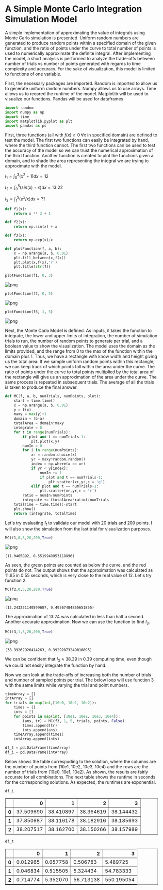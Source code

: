 # A Simple Monte Carlo Integration Simulation Model

A simple implementation of approximating the value of integrals using Monte Carlo simulation is presented.  Uniform random numbers are generated to produce random points within a specified domain of the given function, and the ratio of points under the curve to total number of points is used to numerically approximate the definite integral.  After implementing the model, a short analysis is performed to analyze the trade-offs between number of trials vs number of points generated with regards to time complexity and accuracy.  For the sake of visualization, this model is limited to functions of one variable.

First, the necessary packages are imported.  Random is imported to allow us to generate uniform random numbers.  Numpy allows us to use arrays.  Time allows us to recored the runtime of the model.  Matplotlib will be used to visualize our functions.  Pandas will be used for dataframes.


```python
import random 
import numpy as np
import time
import matplotlib.pyplot as plt
import pandas as pd
```

First, three functions (all with $f(x)\geq 0 \; \forall x$ in specified domain) are defined to test the model.  The first two functions can easily be integrated by hand, where the third function cannot.  The first two functions can be used to test the accuracy of the model so we can trust the numerical approximation of the third function.  Another function is created to plot the functions given a domain, and to shade the area representing the integral we are trying to approximate with the model.

$I_1 = \int_0^3 (x^2 + 1) dx = 12$

$I_2 = \int_0^5 (sin(x) + x) dx = 13.22$

$I_3 = \int_1^5 (e^x/x) dx = ??$


```python
def f1(x):
    return x ** 2 + 1
```


```python
def f2(x):
    return np.sin(x) + x
```


```python
def f3(x):
    return np.exp(x)/x
```


```python
def plotFunction(f, a, b):
    x = np.arange(a, b, 0.01)
    plt.fill_between(x,f(x))
    plt.plot(x,f(x),'r')
    plt.title(str(f))
```


```python
plotFunction(f1, 0, 3)
```


![png](output_8_0.png)



```python
plotFunction(f2, 0, 5)
```


![png](output_9_0.png)



```python
plotFunction(f3, 1, 5)
```


![png](output_10_0.png)


Next, the Monte Carlo Model is defined.  As inputs, it takes the function to integrate, the lower and upper limits of integration, the number of simulation trials to run, the number of random points to generate per trial, and a boolean value to show the visualization.  The model uses the domain as the limits provided, and the range from 0 to the max of the function within the domain plus 1.  Thus, we have a rectangle with know width and height giving us the total area.  If we sample uniform random points within this rectangle, we can keep track of which points fall within the area under the curve.  The ratio of points under the curve to total points multiplied by the total area of the rectangle will give us an approximation of the area under the curve.  The same process is repeated in subsequent trials.  The average of all the trials is taken to produce the final answer.


```python
def MC(f, a, b, numTrials, numPoints, plot):
    start = time.time()
    x = np.arange(a, b, 0.01)
    y = f(x)
    maxy = max(y)+1
    domain = (b-a)
    totalArea = domain*maxy
    integrate = 0
    for t in range(numTrials):
        if plot and t == numTrials-1:
            plt.plot(x,y)
        numIn = 0
        for i in range(numPoints):
            xr = random.choice(x)
            yr = maxy*random.random()
            index = np.where(x == xr)
            if yr < y[index]:
                numIn += 1
                if plot and t == numTrials-1:
                    plt.scatter(xr,yr,c = 'g')
            elif plot and t == numTrials-1:
                plt.scatter(xr,yr,c = 'r')
        ratio = numIn/numPoints
        integrate += (totalArea*ratio)/numTrials
    totalTime = time.time()-start
    plt.show()
    return (integrate, totalTime)
```

Let's try evaluating $I_1$ to validate our model with 20 trials and 200 points.  I will also show the simulation from the last trial for visualization purposes.


```python
MC(f1,0,3,20,200,True)
```


![png](output_14_0.png)





    (11.9465892, 0.5519940853118896)



As seen, the green points are counted as below the curve, and the red points do not.  The output shows that the approximation was calculated as 11.95 in 0.55 seconds, which is very close to the real value of 12.  Let's try function 2.


```python
MC(f2,0,5,20,200,True)
```


![png](output_16_0.png)





    (13.243251140599687, 0.49567484855651855)



The approximation of 13.24 was calculated in less than half a second.  Another accurate approximation.  Now we can use the function to find $I_3$.


```python
MC(f3,1,5,20,200,True)
```


![png](output_18_0.png)





    (38.39262926414263, 0.39292073249816895)



We can be confident that $I_3 \approx 38.39$ in 0.39 computing time, even though we could not easily integrate the function by hand.

Now we can look at the trade-offs of increasing both the number of trials and number of sampled points per trial.  The below loop will use function 3 with the same limits while varying the trial and point numbers.


```python
timeArray = []
intArray = []
for trials in map(int,[10e0, 10e1, 10e2]):
    times = []
    ints = []
    for points in map(int, [10e1, 10e2, 10e3, 10e4]):
        (ans, tr) = MC(f3, 1, 5, trials, points, False)
        times.append(tr)
        ints.append(ans)
    timeArray.append(times)
    intArray.append(ints)

df_t = pd.DataFrame(timeArray)
df_i = pd.DataFrame(intArray)
```

Below shows the table correspoding to the solution, where the columns are the number of points from (10e1, 10e2, 10e3, 10e4) and the rows are the number of trials from (10e0, 10e1, 10e2).  As shown, the results are fairly accurate for all combinations.  The next table shows the runtime in seconds for the corresponding solutions.  As expected, the runtimes are exponential.


```python
df_i
```




<div>
<style scoped>
    .dataframe tbody tr th:only-of-type {
        vertical-align: middle;
    }

    .dataframe tbody tr th {
        vertical-align: top;
    }

    .dataframe thead th {
        text-align: right;
    }
</style>
<table border="1" class="dataframe">
  <thead>
    <tr style="text-align: right;">
      <th></th>
      <th>0</th>
      <th>1</th>
      <th>2</th>
      <th>3</th>
    </tr>
  </thead>
  <tbody>
    <tr>
      <th>0</th>
      <td>37.509690</td>
      <td>38.410897</td>
      <td>38.364619</td>
      <td>38.144432</td>
    </tr>
    <tr>
      <th>1</th>
      <td>37.850687</td>
      <td>38.116178</td>
      <td>38.182916</td>
      <td>38.185693</td>
    </tr>
    <tr>
      <th>2</th>
      <td>38.207517</td>
      <td>38.162700</td>
      <td>38.150266</td>
      <td>38.157989</td>
    </tr>
  </tbody>
</table>
</div>




```python
df_t
```




<div>
<style scoped>
    .dataframe tbody tr th:only-of-type {
        vertical-align: middle;
    }

    .dataframe tbody tr th {
        vertical-align: top;
    }

    .dataframe thead th {
        text-align: right;
    }
</style>
<table border="1" class="dataframe">
  <thead>
    <tr style="text-align: right;">
      <th></th>
      <th>0</th>
      <th>1</th>
      <th>2</th>
      <th>3</th>
    </tr>
  </thead>
  <tbody>
    <tr>
      <th>0</th>
      <td>0.012965</td>
      <td>0.057758</td>
      <td>0.506783</td>
      <td>5.489725</td>
    </tr>
    <tr>
      <th>1</th>
      <td>0.046834</td>
      <td>0.515505</td>
      <td>5.324434</td>
      <td>54.783333</td>
    </tr>
    <tr>
      <th>2</th>
      <td>0.714774</td>
      <td>5.352070</td>
      <td>56.713138</td>
      <td>550.195054</td>
    </tr>
  </tbody>
</table>
</div>


